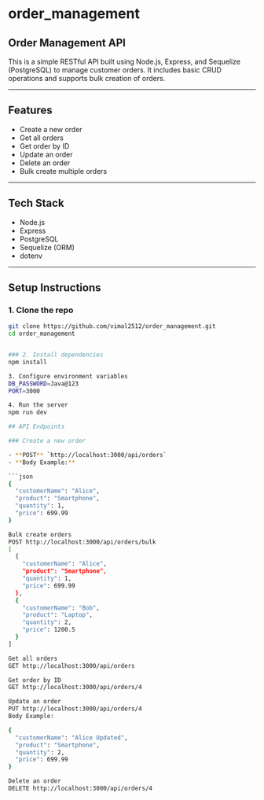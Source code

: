 # order_management

## Order Management API

This is a simple RESTful API built using Node.js, Express, and Sequelize (PostgreSQL) to manage customer orders. It includes basic CRUD operations and supports bulk creation of orders.

---

## Features

- Create a new order  
- Get all orders  
- Get order by ID  
- Update an order  
- Delete an order  
- Bulk create multiple orders  

---

## Tech Stack

- Node.js  
- Express  
- PostgreSQL  
- Sequelize (ORM)  
- dotenv  

---

## Setup Instructions

### 1. Clone the repo

```bash
git clone https://github.com/vimal2512/order_management.git
cd order_management


### 2. Install dependencies
npm install

3. Configure environment variables
DB_PASSWORD=Java@123
PORT=3000

4. Run the server
npm run dev

## API Endpoints

### Create a new order

- **POST** `http://localhost:3000/api/orders`  
- **Body Example:**

```json
{
  "customerName": "Alice",
  "product": "Smartphone",
  "quantity": 1,
  "price": 699.99
}

Bulk create orders
POST http://localhost:3000/api/orders/bulk
[
  {
    "customerName": "Alice",
    "product": "Smartphone",
    "quantity": 1,
    "price": 699.99
  },
  {
    "customerName": "Bob",
    "product": "Laptop",
    "quantity": 2,
    "price": 1200.5
  }
]

Get all orders
GET http://localhost:3000/api/orders

Get order by ID
GET http://localhost:3000/api/orders/4

Update an order
PUT http://localhost:3000/api/orders/4
Body Example:

{
  "customerName": "Alice Updated",
  "product": "Smartphone",
  "quantity": 2,
  "price": 699.99
}

Delete an order
DELETE http://localhost:3000/api/orders/4






